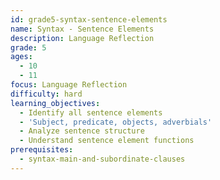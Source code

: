 ```yaml
---
id: grade5-syntax-sentence-elements
name: Syntax - Sentence Elements
description: Language Reflection
grade: 5
ages:
  - 10
  - 11
focus: Language Reflection
difficulty: hard
learning_objectives:
  - Identify all sentence elements
  - 'Subject, predicate, objects, adverbials'
  - Analyze sentence structure
  - Understand sentence element functions
prerequisites:
  - syntax-main-and-subordinate-clauses
---
```


